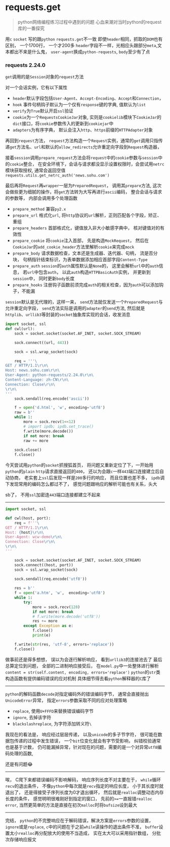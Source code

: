 <!--
updated: 2020年7月28日 22:30
tags: [python, requests, http, socket, ssl, networking, debugging, encoding]
-->

# requests.get

> python网络编程练习过程中遇到的问题 心血来潮对当时python的request库的一番探究

用`c` `socket` 写的跟`python` `requests.get`不一致
即使`header`相同，抓取的`DOM`也有区别， 一个1700行， 一个才200多
`header`字段不一样，光相应头跟部分`meta`,文本都出不来是什么鬼， `user-agent`换成`python-requests`, `body`至少有了点

### requests 2.24.0
`get`调用的是`Session`对象的`request`方法

对一个会话实例，它有以下属性
-    `header`默认字段包括`User-Agent`、`Accept-Encoding`、`Accept`和`Connection`，
-   `hook` 事件句柄钩子默认为一个仅有`response`键的字典,   值默认为`list`
-    `verify`为`True`默认开启`ssl`验证
-    `cookie`为一个`RequestsCookieJar`对象,  实则是`cookielib`模块下`CookieJar`的`dict`接口，将`cookie`参数传入的更新到`cookiejar`中
-    `adapters`为有序字典， 默认会注入`http`、`https`前缀的`HTTPAdapter`对象

再回到`request`方法， `request`方法构造一个`Request`实例，通常的`get`调用只指传递`get`方法名、`url`和默认的`allow_redirects`允许重定向字段到`Request`构造器，

接着`session`调用`prepare_request`方法会将`request`中的`cookie`参数与`session`中的`cookie`整合， 在安全环境下，会话与请求都没显示设置权限时，会尝试用`netrc`模块获取授权,  通常会返回空值`requests.utils.get_netrc_auth('news.sohu.com')`

最后再将`Request`再`wrapper`一层为`PreparedRequest`， 调用其`prepare`方法, 这次会做些更为细腻的操作，将`get`方法转为大写再进行`ascii`编码， 整合会话与请求的参数等， 内部会调用多个处理函数
-    `prepare_method` 兼容`py2.x`
-    `prepare_url` 格式化`url`, 将`http`协议的`url`解析，正则匹配各个字段，矫正、重组
-    `prepare_headers` 首部格式化，键值放入非大小敏感字典中， 核对键值对的有效性
-    `prepare_cookie` 将`cookie`注入首部， 先是构造`MockRequest`， 然后在`CookieJar`的`add_cookie_header`方法里解析`cookie`来完成`mock`
-    `prepare_body` 请求数据检查，文本还是生成器、迭代器、句柄， 流是否分块， 句柄指针结束标识，为表单数据添加相应首部字段`Content-Type`
-    `prepare_auth`  `session`的`auth`属性默认是`None`的， 这里会解析`url`中的`auth`信息， 若`url`中包含`auth`， 以此`auth`构造`HTTPBasicAuth`实例， 并更新到`session`中， 同时更新`body`长度
-    `prepare_hooks` 注册钩子函数前须完成`auth`的相关检查，因为`auth`可以添加钩子，不能漏

`session`默认是无代理的，这样一来， `send`方法就仅发送一个`PreparedRequest`与允许重定向字段，
`send`方法实际是调用的`adapter`的`send`方法,   然后就是`httplib`、`urllib3`等封装的`socket`抽象库实现的会话，收发消息

```python
import socket, ssl
def cwl(url):
    sock = socket.socket(socket.AF_INET, socket.SOCK_STREAM)

    sock.connect((url, 443))

    sock = ssl.wrap_socket(sock)

    req = '''\
GET / HTTP/1.1\r\n\
Host: news.sohu.com\r\n\
User-Agent: python-requests/2.24.0\r\n\
Content-Language: zh-CN\r\n\
Connection: Close\r\n\
\r\n\
'''
    sock.sendall(req.encode('ascii'))

    f = open('d.html', 'w', encoding='utf8')
    raw = b''
    while 1:
        more = sock.recv(1<<12)
        # import ipdb; ipdb.set_trace()
        f.write(more.decode())
        if not more: break
        raw += more
  
    sock.close()
    f.close()
```
今天尝试用`python`的`socket`抓搜狐首页， 将问题又重新定位了下，一开始用 `python`的`plain` `http`请求直接返回的`400`， 还以为会跟`c`一样`443`端口连接建立后自动协商， 老实套上`ssl`后发现一样是`200`多行的响应， 而且位置也差不多， `ipdb`调下发现常用的编码怎么都过不了， 感觉问题跟响应的解析可能也有关系，头大

sb了， 不用`ssl`加密连`443`端口连接都建立不起来

---
```python
import socket, ssl

def cwl(host, port):
    req = f'''\
GET / HTTP/1.1\r\n\
Host: {host}\r\n\
User-Agent: wcw-demo\r\n\
Connection: Close\r\n\
\r\n\
'''

    sock = socket.socket(socket.AF_INET, socket.SOCK_STREAM)
    sock.connect((host, port))
    sock = ssl.wrap_socket(sock)
    
    sock.sendall(req.encode('utf8'))

    res = b''
    f = open('a.htm', 'w',  encoding='utf8')
    while 1:
        try:
            more = sock.recv(128)
            if not more: break
            # f.write(more.decode('utf8'))
            res += more 
        except Exception as e:
            f.close()
            print(e)

    f.write(str(res, 'utf-8', errors='replace'))
    f.close()
```    
做事前还是得多想想， 误以为会逐行解析响应， 看到`urllib3`的连接池去了
最后总算定位到问题，  全部的二进制响应接受后， 在`model.py`中一处整体进行解析
`content = str(self.content, encoding, errors='replace')`
`python`的`str`类构造函数有提供编码错误的应对机制
具体细节得去看`python`解释器的`C`库了

---
`python`的解码函数`decode`对指定编码外的错误编码字节， 通常会直接抛出`UnicodeError`异常，
指定`errors`参数采取不同的应对处理策略
-    `replace`, 使用`U+FFFD`来替换错误编码字节
-    `ignore`, 去掉该字符
-    `blackslashreplace`,  为字符添加转义符`\`

我现在的看法是， 响应经过层层传递， 以及`unicode`的多子节字符， 很可能在数据包传递的过程中发生错误， 一个`bit`位变化就会有字节受影响， 纠错校验通常也是基于计数， 仍可能漏掉异常，针对现在的问题，需要的是一个对异常`utf8`编码处理的函数,  

还是有问题😂

---
唉， C爬下来都错误编码不影响解码， 响应序列长度不对主要在于， `while`循环`recv`的退出条件， 不像`python`中每次就是`recv`指定的响应长度， 小于其长度时就退出了， 还是得接受子序列长度为0才退出循环， 然后就是`realloc`调整动态内存长度的条件， 感觉明明很难刚好到指定的窗口， 先前的`>=`一直报错`realloc error`, 当然更简单的方法是直接在初次`malloc`时将`bufsize`设到最大

---
完结， `python`的不完整响应在于解码错误，解决方案是`errors`参数的设置， `ignore`或是`replace`,
`c`中的问题在于之前`while`读操作的退出条件不准， `buffer`设置太小`realloc`再分配放大的使用不当造成， 实在太大可以采用指针数组， 分批次存储响应报文

